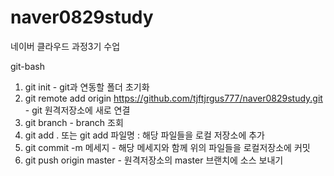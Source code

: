 # naver0829study
네이버 클라우드 과정3기 수업


git-bash

1. git init - git과 연동할 폴더 초기화
2. git remote add origin https://github.com/tjftjrgus777/naver0829study.git - git 원격저장소에 새로 연결
3. git branch - branch 조회
4. git add . 또는 git add 파일명 : 해당 파일들을 로컬 저장소에 추가
5. git commit -m 메세지 - 해당 메세지와 함께 위의 파일들을 로컬저장소에 커밋
6. git push origin master - 원격저장소의 master 브랜치에 소스 보내기
